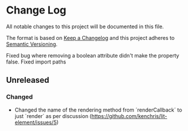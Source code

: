 # Change Log

All notable changes to this project will be documented in this file.

The format is based on [Keep a Changelog](http://keepachangelog.com/)
and this project adheres to [Semantic Versioning](http://semver.org/).

<!--
   PRs should document their user-visible changes (if any) in the
   Unreleased section, uncommenting the header as necessary.
-->
Fixed bug where removing a boolean attribute didn't make the property false.
Fixed import paths

## Unreleased

### Changed
- Changed the name of the rendering method from ´renderCallback´ to just ´render´ as per discussion (https://github.com/kenchris/lit-element/issues/5)



